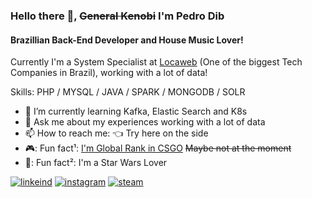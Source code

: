 ### Hello there 👋, ~~General Kenobi~~ I'm Pedro Dib 

#### Brazillian Back-End Developer and House Music Lover!
Currently I'm a System Specialist at [Locaweb](https://github.com/locaweb) (One of the biggest Tech Companies in Brazil), working with a lot of data!

Skills: PHP / MYSQL / JAVA / SPARK / MONGODB / SOLR

- 🌱 I’m currently learning Kafka, Elastic Search and K8s
- 💬 Ask me about my experiences working with a lot of data 
- 📫 How to reach me: :point_left: Try here on the side
- :video_game:: Fun fact¹: [I'm Global Rank in CSGO](https://csgostats.gg/player/76561198121209165) ~~Maybe not at the moment~~
- :milky_way:: Fun fact²: I'm a Star Wars Lover


[![linkeind][linkedin_badge]](https://www.linkedin.com/in/pedro-dib)
[![instagram][instagram_badge]](https://www.instagram.com/pedro.dib)
[![steam][steam_badge]](https://steamcommunity.com/id/phdd)

<!-- Tech things -->
[linkedin_badge]: https://img.shields.io/static/v1?style=flat&logo=linkedin&label=linkedin&color=0077B5&message=pedro-dib
[instagram_badge]: https://img.shields.io/static/v1?style=flat&logo=instagram&label=instagram&color=E4405F&message=pedro.dib
[steam_badge]: https://img.shields.io/static/v1?style=flat&logo=steam&label=steam&color=000000&message=Kenobi
